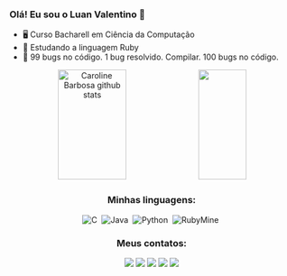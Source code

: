 ### Olá! Eu sou o Luan Valentino 🐧
- 🖥️ Curso Bacharell em Ciência da Computação
- 📖 Estudando a linguagem Ruby
- 🤡 99 bugs no código. 1 bug resolvido. Compilar. 100 bugs no código.

<div align="center">  
  <img width="49%" height="195px" src="https://github-readme-stats-sigma-five.vercel.app/api?username=LuanValentinoS&show_icons=true&count_private=true&hide_border=true&title_color=4169E1&icon_color=4169E1&text_color=4169E1&bg_color=0d1117" alt="Caroline Barbosa github stats" /> 
  <img width="41%" height="195px" src="https://github-readme-stats-sigma-five.vercel.app/api/top-langs/?username=LuanValentinoS&layout=compact&hide_border=true&title_color=4169E1&text_color=4169E1&bg_color=0d1117" />
  



### Minhas linguagens:
  
![C](https://img.shields.io/badge/C-00599C?style=for-the-badge&logo=c&logoColor=white)&nbsp;
![Java](https://img.shields.io/badge/Java-ED8B00?style=for-the-badge&logo=java&logoColor=white)&nbsp;
![Python](https://img.shields.io/badge/Python-3776AB?style=for-the-badge&logo=python&logoColor=white)&nbsp;
![RubyMine](https://img.shields.io/badge/RubyMine-FF2B2D?style=for-the-badge&logo=ruby&logoColor=white)&nbsp;



### Meus contatos:

<div> 
  
  <a href="https://www.instagram.com/luanvalentino_50/" target="_blank"><img src="https://img.shields.io/badge/-Instagram-%23E4405F?style=for-the-badge&logo=instagram&logoColor=white" target="_blank"></a>
 	<a href="https://www.twitch.tv/nunupetista" target="_blank"><img src="https://img.shields.io/badge/Twitch-9146FF?style=for-the-badge&logo=twitch&logoColor=white" target="_blank"></a>
 <a href="https://discord.gg/jogos" target="_blank"><img src="https://img.shields.io/badge/Discord-7289DA?style=for-the-badge&logo=discord&logoColor=white" target="_blank"></a> 
  <a href = "mailto:luanvalentino@gmail.com"><img src="https://img.shields.io/badge/-Gmail-%23333?style=for-the-badge&logo=gmail&logoColor=white" target="_blank"></a>
  <a href="https://www.linkedin.com/in/luan-valentino-97173423b/" target="_blank"><img src="https://img.shields.io/badge/-LinkedIn-%230077B5?style=for-the-badge&logo=linkedin&logoColor=white" target="_blank"></a> 
  
</div>
  

